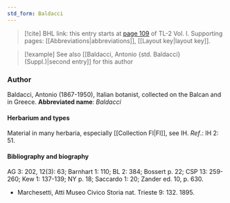 ```yaml
---
std_form: Baldacci
---
```


> [!cite] BHL link: this entry starts at [page 109](https://www.biodiversitylibrary.org/page/33120240) of TL-2 Vol. I.
> Supporting pages: [[Abbreviations|abbreviations]], [[Layout key|layout key]].

> [!example] See also [[Baldacci, Antonio {std. Baldacci} (Suppl.)|second entry]] for this author

### Author

Baldacci, Antonio (1867-1950), Italian botanist, collected on the Balcan and in Greece. 
**Abbreviated name**: *Baldacci*

#### Herbarium and types

Material in many herbaria, especially [[Collection FI|FI]], see IH.
*Ref*.: IH 2: 51.

#### Bibliography and biography

AG 3: 202, 12(3): 63; Barnhart 1: 110; BL 2: 384; Bossert p. 22; CSP 13: 259-260; Kew 1: 137-139; NY p. 18; Saccardo 1: 20; Zander ed. 10, p. 630.
- Marchesetti, Atti Museo Civico Storia nat. Trieste 9: 132. 1895.

